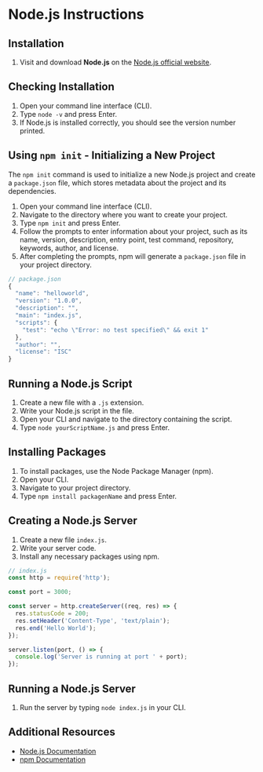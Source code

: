 # Node.js Instructions

## Installation
1. Visit and download **Node.js** on the [Node.js official website](https://nodejs.org/).

## Checking Installation
1. Open your command line interface (CLI).
2. Type `node -v` and press Enter.
3. If Node.js is installed correctly, you should see the version number printed.

## Using `npm init` - Initializing a New Project

The `npm init` command is used to initialize a new Node.js project and create a `package.json` file, which stores metadata about the project and its dependencies.

1. Open your command line interface (CLI).
2. Navigate to the directory where you want to create your project.
3. Type `npm init` and press Enter.
4. Follow the prompts to enter information about your project, such as its name, version, description, entry point, test command, repository, keywords, author, and license.
5. After completing the prompts, npm will generate a `package.json` file in your project directory.

```javascript
// package.json
{
  "name": "helloworld",
  "version": "1.0.0",
  "description": "",
  "main": "index.js",
  "scripts": {
    "test": "echo \"Error: no test specified\" && exit 1"
  },
  "author": "",
  "license": "ISC"
}
```

## Running a Node.js Script
1. Create a new file with a `.js` extension.
2. Write your Node.js script in the file.
3. Open your CLI and navigate to the directory containing the script.
4. Type `node yourScriptName.js` and press Enter.

## Installing Packages
1. To install packages, use the Node Package Manager (npm).
2. Open your CLI.
3. Navigate to your project directory.
4. Type `npm install packagenName` and press Enter.

## Creating a Node.js Server

1. Create a new file `index.js`. 
2. Write your server code.
3. Install any necessary packages using npm.

```javascript
// index.js
const http = require('http');

const port = 3000;

const server = http.createServer((req, res) => {
  res.statusCode = 200;
  res.setHeader('Content-Type', 'text/plain');
  res.end('Hello World');
});

server.listen(port, () => {
  console.log('Server is running at port ' + port);
});
```

## Running a Node.js Server

1. Run the server by typing `node index.js` in your CLI.

## Additional Resources
- [Node.js Documentation](https://nodejs.org/en/docs/)
- [npm Documentation](https://docs.npmjs.com/)

